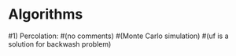 # Algorithms

#1) Percolation:
 #(no comments)
 #(Monte Carlo simulation)
 #(uf is a solution for backwash problem)
 
